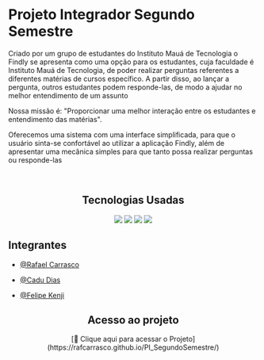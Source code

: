 # Projeto Integrador Segundo Semestre
<div>
  <p>Criado por um grupo de estudantes do Instituto Mauá de Tecnologia o Findly se apresenta como uma opção para os estudantes, cuja faculdade é Instituto Mauá de Tecnologia, de poder realizar perguntas referentes a diferentes matérias de cursos específico. A partir disso, ao lançar a pergunta, outros estudantes podem responde-las, de modo a ajudar no melhor entendimento de um assunto</p>
  <p>Nossa missão é: "Proporcionar uma melhor interação entre os estudantes e entendimento das matérias".</p>
  <p>Oferecemos uma sistema com uma interface simplificada, para que o usuário sinta-se confortável ao utilizar a aplicação Findly, além de apresentar uma mecânica simples para que tanto possa realizar perguntas ou responde-las</p>
</div>
<br>
<div align='center'>
  <h2>Tecnologias Usadas</h2>
  <img src="https://img.shields.io/badge/HTML5-E34F26?style=for-the-badge&logo=html5&logoColor=white" />
  <img src="https://img.shields.io/badge/JavaScript-F7DF1E?style=for-the-badge&logo=javascript&logoColor=black" />
  <img src="https://img.shields.io/badge/MySQL-00000F?style=for-the-badge&logo=mysql&logoColor=white" />
  <img src="https://img.shields.io/badge/CSS-239120?&style=for-the-badge&logo=css3&logoColor=white" />
</div>
<div>
  <h2>Integrantes</h2>
  
  - [@Rafael Carrasco](https://github.com/RafCarrasco)
  
  - [@Cadu Dias](https://github.com/Cadub)
  
  - [@Felipe Kenji](https://github.com/felipe7789)
</div>
<div align = 'center'>
  <h2>Acesso ao projeto</h2>
  [🔗 Clique aqui para acessar o Projeto](https://rafcarrasco.github.io/PI_SegundoSemestre/)
</div>
